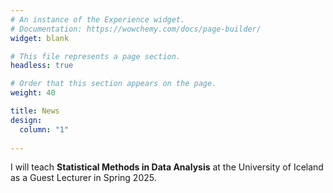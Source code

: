 ```yaml
---
# An instance of the Experience widget.
# Documentation: https://wowchemy.com/docs/page-builder/
widget: blank

# This file represents a page section.
headless: true

# Order that this section appears on the page.
weight: 40

title: News
design:
  column: "1"
  
---
```


I will teach **Statistical Methods in Data Analysis** at the University of Iceland as a Guest Lecturer in Spring 2025.
